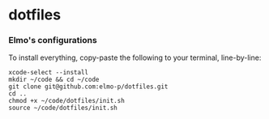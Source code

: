 # dotfiles

### Elmo's configurations

To install everything, copy-paste the following to your terminal, line-by-line:

```
xcode-select --install
mkdir ~/code && cd ~/code
git clone git@github.com:elmo-p/dotfiles.git
cd ..
chmod +x ~/code/dotfiles/init.sh
source ~/code/dotfiles/init.sh
```
